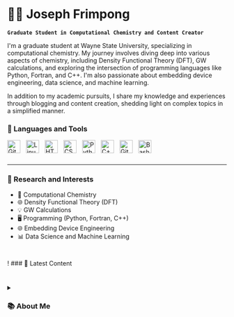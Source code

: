 # 👨‍🔬 Joseph Frimpong

**`Graduate Student in Computational Chemistry and Content Creator`**

I'm a graduate student at Wayne State University, specializing in computational chemistry. My journey involves diving deep into various aspects of chemistry, including Density Functional Theory (DFT), GW calculations, and exploring the intersection of programming languages like Python, Fortran, and C++. I'm also passionate about embedding device engineering, data science, and machine learning.

In addition to my academic pursuits, I share my knowledge and experiences through blogging and content creation, shedding light on complex topics in a simplified manner.



### 🧰 Languages and Tools

<img align="left" alt="Git" width="30px" style="padding-right:10px;" src="https://cdn.jsdelivr.net/gh/devicons/devicon/icons/git/git-original.svg" />
<img align="left" alt="Linux" width="30px" style="padding-right:10px;" src="https://cdn.jsdelivr.net/gh/devicons/devicon/icons/linux/linux-original.svg" />
<img align="left" alt="HTML" width="30px" style="padding-right:10px;" src="https://cdn.jsdelivr.net/gh/devicons/devicon/icons/html5/html5-plain.svg" />
<img align="left" alt="CSS" width="30px" style="padding-right:10px;" src="https://cdn.jsdelivr.net/gh/devicons/devicon/icons/css3/css3-plain.svg" />
<img align="left" alt="Python" width="30px" style="padding-right:10px;" src="https://cdn.jsdelivr.net/gh/devicons/devicon/icons/python/python-plain.svg" />
<img align="left" alt="C++" width="30px" style="padding-right:10px;" src="https://cdn.jsdelivr.net/gh/devicons/devicon/icons/cplusplus/cplusplus-line.svg" />
<img align="left" alt="GitHub" width="30px" style="padding-right:10px;" src="https://cdn.jsdelivr.net/gh/devicons/devicon/icons/github/github-original.svg" />
<img align="left" alt="Bash" width="30px" style="padding-right:10px;" src="https://cdn.jsdelivr.net/gh/devicons/devicon/icons/bash/bash-original.svg" />
<br />

#
---

### 🧪 Research and Interests

- 🧬 Computational Chemistry
- 🌐 Density Functional Theory (DFT)
- 💡 GW Calculations
- 🖥️ Programming (Python, Fortran, C++)
- 🌐 Embedding Device Engineering
- 📊 Data Science and Machine Learning

#

! ### 🎥 Latest Content



#

<details>
 <summary><h3>📚 About Me</h3></summary>
   As a graduate student, I'm on a mission to unravel the mysteries of computational chemistry. My research interests span from the intricacies of Density Functional Theory (DFT) to the fascinating world of GW calculations. I'm also passionate about programming, with a focus on Python, Fortran, and C++. I enjoy exploring the realms of embedding device engineering, data science, and machine learning.

   Beyond academia, I'm committed to sharing my knowledge through blogging and content creation, making complex topics accessible to a wider audience. Follow my journey as I bridge the gap between chemistry and computer science.

[website]: https://josephfrimpong.com
[youtube]: https://www.youtube.com/frimpsjoek
[instagram]: https://www.instagram.com/frimpsjoek
[github]: https://github.com/frimpsjoek


<!--
**frimpsjoek/frimpsjoek** is a ✨ _special_ ✨ repository because its `README.md` (this file) appears on your GitHub profile.

Here are some ideas to get you started:

- 🔭 I’m currently working on ...
- 🌱 I’m currently learning ...
- 👯 I’m looking to collaborate on ...
- 🤔 I’m looking for help with ...
- 💬 Ask me about ...
- 📫 How to reach me: ...
- 😄 Pronouns: ...
- ⚡ Fun fact: ...
-->
